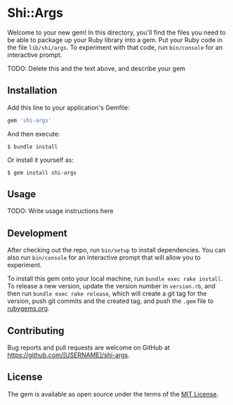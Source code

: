 # Shi::Args

Welcome to your new gem! In this directory, you'll find the files you need to be able to package up your Ruby library into a gem. Put your Ruby code in the file `lib/shi/args`. To experiment with that code, run `bin/console` for an interactive prompt.

TODO: Delete this and the text above, and describe your gem

## Installation

Add this line to your application's Gemfile:

```ruby
gem 'shi-args'
```

And then execute:

    $ bundle install

Or install it yourself as:

    $ gem install shi-args

## Usage

TODO: Write usage instructions here

## Development

After checking out the repo, run `bin/setup` to install dependencies. You can also run `bin/console` for an interactive prompt that will allow you to experiment.

To install this gem onto your local machine, run `bundle exec rake install`. To release a new version, update the version number in `version.rb`, and then run `bundle exec rake release`, which will create a git tag for the version, push git commits and the created tag, and push the `.gem` file to [rubygems.org](https://rubygems.org).

## Contributing

Bug reports and pull requests are welcome on GitHub at https://github.com/[USERNAME]/shi-args.

## License

The gem is available as open source under the terms of the [MIT License](https://opensource.org/licenses/MIT).
